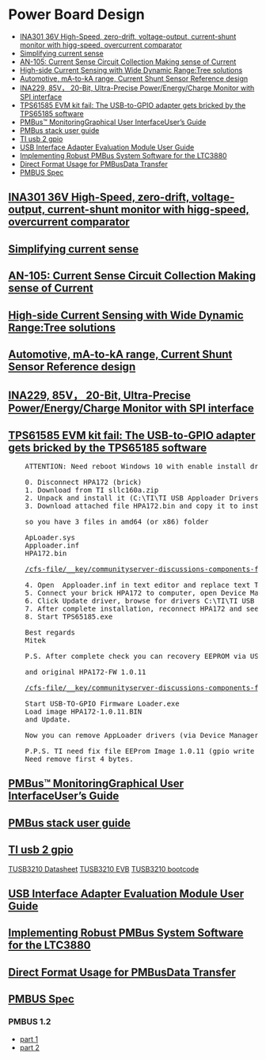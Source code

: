 Power Board Design
=================


<!-- vim-markdown-toc GFM -->

* [INA301 36V High-Speed, zero-drift, voltage-output, current-shunt monitor with higg-speed, overcurrent comparator](#ina301-36v-high-speed-zero-drift-voltage-output-current-shunt-monitor-with-higg-speed-overcurrent-comparator)
* [Simplifying current sense](#simplifying-current-sense)
* [AN-105: Current Sense Circuit Collection Making sense of Current](#an-105-current-sense-circuit-collection-making-sense-of-current)
* [High-side Current Sensing with Wide Dynamic Range:Tree solutions](#high-side-current-sensing-with-wide-dynamic-rangetree-solutions)
* [Automotive, mA-to-kA range, Current Shunt Sensor Reference design](#automotive-ma-to-ka-range-current-shunt-sensor-reference-design)
* [INA229, 85V， 20-Bit, Ultra-Precise Power/Energy/Charge Monitor with SPI interface](#ina229-85v-20-bit-ultra-precise-powerenergycharge-monitor-with-spi-interface)
* [TPS61585 EVM kit fail: The USB-to-GPIO adapter gets bricked by the TPS65185 software](#tps61585-evm-kit-fail-the-usb-to-gpio-adapter-gets-bricked-by-the-tps65185-software)
* [PMBus™ MonitoringGraphical User InterfaceUser’s Guide](#pmbus-monitoringgraphical-user-interfaceusers-guide)
* [PMBus stack user guide](#pmbus-stack-user-guide)
* [TI usb 2 gpio](#ti-usb-2-gpio)
* [USB Interface Adapter Evaluation Module User Guide](#usb-interface-adapter-evaluation-module-user-guide)
* [Implementing Robust PMBus System Software for the LTC3880](#implementing-robust-pmbus-system-software-for-the-ltc3880)
* [Direct Format Usage for PMBusData Transfer](#direct-format-usage-for-pmbusdata-transfer)
* [PMBUS Spec](#pmbus-spec)

<!-- vim-markdown-toc -->

## [INA301 36V High-Speed, zero-drift, voltage-output, current-shunt monitor with higg-speed, overcurrent comparator](https://www.ti.com/product/INA301-Q1?keyMatch=&tisearch=search-everything&usecase=partmatches) 

## [Simplifying current sense](./slyy154a.pdf)

## [AN-105: Current Sense Circuit Collection Making sense of Current](./an-105fa.pdf)

## [High-side Current Sensing with Wide Dynamic Range:Tree solutions](./high-side-current-sensing-wide-dynamic-range.pdf)

## [Automotive, mA-to-kA range, Current Shunt Sensor Reference design](./tidud33a.pdf)

## [INA229, 85V， 20-Bit, Ultra-Precise Power/Energy/Charge Monitor with SPI interface](./ina229-q1.pdf)

## [TPS61585 EVM kit fail: The USB-to-GPIO adapter gets bricked by the TPS65185 software](https://e2e.ti.com/support/power-management/f/power-management-forum/423703/tps65185-evm-kit-fail-the-usb-to-gpio-adapter-gets-bricked-by-the-tps65185-software)

<pre>
    ATTENTION: Need reboot Windows 10 with enable install drivers without digital signature !
    
    0. Disconnect HPA172 (brick)
    1. Download from TI sllc160a.zip
    2. Unpack and install it (C:\TI\TI USB Apploader Drivers)
    3. Download attached file HPA172.bin and copy it to installed AppLoader folder amd64 (for 64) or x86 (for 32)
    
    so you have 3 files in amd64 (or x86) folder
    
    ApLoader.sys
    Apploader.inf
    HPA172.bin
    
    <a href="https://e2e.ti.com/cfs-file/__key/communityserver-discussions-components-files/196/HPA172.zip">/cfs-file/__key/communityserver-discussions-components-files/196/2476.HPA172.zip</a>
    
    4. Open  Apploader.inf in text editor and replace text TUSBXXXX.BIN to HPA172.bin
    5. Connect your brick HPA172 to computer, open Device Manager and see unknown device with USB\VID_0451&PID_2136
    6. Click Update driver, browse for drivers C:\TI\TI USB Apploader Drivers\amd64 (or x86), Agree with install unsigned driver.
    7. After complete installation, reconnect HPA172 and see HID device with HID\VID_0451&PID_5F00
    8. Start TPS65185.exe
    
    Best regards
    Mitek
    
    P.S. After complete check you can recovery EEPROM via USB-TO-GPIO Firmware Loader
    
    and original HPA172-FW 1.0.11
    
    <a href="https://e2e.ti.com/cfs-file/__key/communityserver-discussions-components-files/196/HPA172_2D00_1.0.11.zip">/cfs-file/__key/communityserver-discussions-components-files/196/7266.HPA172_2D00_1.0.11.zip</a>
    
    Start USB-TO-GPIO Firmware Loader.exe
    Load image HPA172-1.0.11.BIN
    and Update.
    
    Now you can remove AppLoader drivers (via Device Manager - View hidden devices in Other devices group) and enable driver signature back.
    
    P.P.S. TI need fix file EEProm Image 1.0.11 (gpio write fix)
    Need remove first 4 bytes.
</pre>

## [PMBus™ MonitoringGraphical User InterfaceUser’s Guide](ww1.microchip.com/downloads/en/DeviceDoc/50002380A.pdf)

## [PMBus stack user guide](http://ww1.microchip.com/downloads/en/devicedoc/41361a.pdf)

## [TI usb 2 gpio](https://www.ti.com/tool/USB-TO-GPIO#tech-docs)
    
   [TUSB3210 Datasheet](./tusb3210.pdf)
   [TUSB3210 EVB](./sllu031a.pdf)
   [TUSB3210 bootcode](./sllu025a.pdf)

## [USB Interface Adapter Evaluation Module User Guide](https://www.ti.com/lit/ml/sllu093/sllu093.pdf?ts=1615900255365&ref_url=https%253A%252F%252Fwww.ti.com%252Ftool%252FUSB-TO-GPIO)

## [Implementing Robust PMBus System Software for the LTC3880](https://www.analog.com/media/en/technical-documentation/application-notes/an135f.pdf)

## [Direct Format Usage for PMBusData Transfer](https://pmbus.org/Assets/Present/2017_APEC_PMBus_Direct_Data_Xfer_Format.pdf)

## [PMBUS Spec](https://pmbus.org/Specifications/OlderSpecifications)

   ### PMBUS 1.2
   * [part 1](https://pmbus.org/Assets/PDFS/Public/PMBus_Specification_Part_I_Rev_1-2_20100906.pdf)
   * [part 2](https://pmbus.org/Assets/PDFS/Public/PMBus_Specification_Part_II_Rev_1-2_20100906.pdf)
